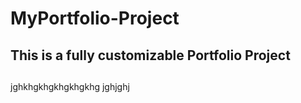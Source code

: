 # MyPortfolio-Project
## This is a fully customizable Portfolio Project
## 
jghkhgkhgkhgkhgkhg
jghjghj
